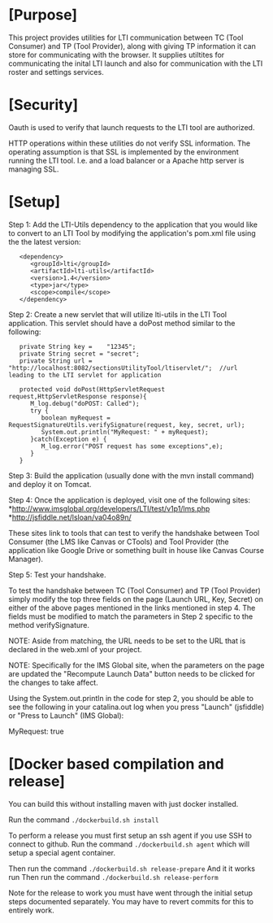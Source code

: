 [Purpose]
=========

This project provides utilities for LTI communication between TC (Tool
Consumer) and TP (Tool Provider), along with giving TP information it
can store for communicating with the browser.  It supplies utiltites
for communicating the inital LTI launch and also for communication
with the LTI roster and settings services.

[Security]
==========

Oauth is used to verify that launch requests to the LTI tool are authorized.

HTTP operations within these utilities do not verify SSL information.
The operating assumption is that SSL is implemented by the environment
running the LTI tool.  I.e. and a load balancer or a Apache http
server is managing SSL.

[Setup]
=======

Step 1: Add the LTI-Utils dependency to the application that you would like to 
convert to an LTI Tool by modifying the application's pom.xml file using the 
the latest version:
```
   <dependency>
      <groupId>lti</groupId>
      <artifactId>lti-utils</artifactId>
      <version>1.4</version>
      <type>jar</type>
      <scope>compile</scope>
   </dependency>
```
Step 2: Create a new servlet that will utilize lti-utils in the LTI Tool 
application. This servlet should have a doPost method similar to the following:
```
   private String key =    "12345";
   private String secret = "secret";
   private String url =    "http://localhost:8082/sectionsUtilityTool/ltiservlet/";  //url leading to the LTI servlet for application

   protected void doPost(HttpServletRequest request,HttpServletResponse response){
      M_log.debug("doPOST: Called");
      try {
         boolean myRequest = RequestSignatureUtils.verifySignature(request, key, secret, url);
         System.out.println("MyRequest: " + myRequest);
      }catch(Exception e) {
         M_log.error("POST request has some exceptions",e);
      }		
   }
```
Step 3: Build the application (usually done with the mvn install command) and 
deploy it on Tomcat.

Step 4: Once the application is deployed, visit one of the following sites:
*http://www.imsglobal.org/developers/LTI/test/v1p1/lms.php
*http://jsfiddle.net/lsloan/va04o89n/

These sites link to tools that can test to verify the handshake between Tool 
Consumer (the LMS like Canvas or CTools) and Tool Provider (the application 
like Google Drive or something built in house like Canvas Course Manager).

Step 5: Test your handshake.

To test the handshake between TC (Tool Consumer) and TP (Tool Provider) simply 
modify the top three fields on the page (Launch URL, Key, Secret) on either of 
the above pages mentioned in the links mentioned in step 4. The fields must be 
modified to match the parameters in Step 2 specific to the method 
verifySignature.

NOTE: Aside from matching, the URL needs to be set to the URL that is declared 
in the web.xml of your project.

NOTE: Specifically for the IMS Global site, when the parameters on the page 
are updated the "Recompute Launch Data" button needs to be clicked for the 
changes to take affect.

Using the System.out.println in the code for step 2, you should be able to see 
the following in your catalina.out log when you press "Launch" (jsfiddle) or 
"Press to Launch" (IMS Global):

   MyRequest: true

[Docker based compilation and release]
===========================

You can build this without installing maven with just docker installed.

Run the command `./dockerbuild.sh install`

To perform a release you must first setup an ssh agent if you use SSH to connect to github. Run the command `./dockerbuild.sh agent` which will setup a special agent container. 

Then run the command `./dockerbuild.sh release-prepare` 
And it it works run
Then run the command `./dockerbuild.sh release-perform` 

Note for the release to work you must have went through the initial setup steps documented separately. You may have to revert commits for this to entirely work.
